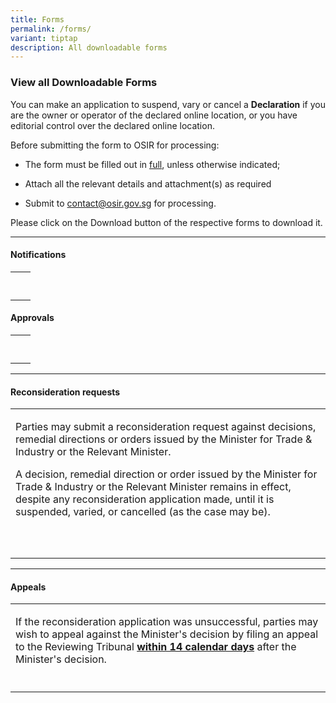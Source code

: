 ```yaml
---
title: Forms
permalink: /forms/
variant: tiptap
description: All downloadable forms
---
```

<h3><strong>View all Downloadable Forms</strong></h3><p>You can make an application to suspend, vary or cancel a <strong>Declaration</strong> if you are the owner or operator of the declared online location, or you have editorial control over the declared online location.</p><p></p><p>Before submitting the form to OSIR for processing:</p><ul data-tight="true" class="tight"><li><p>The form must be filled out in <u>full</u>, unless otherwise indicated;</p></li><li><p>Attach all the relevant details and attachment(s) as required</p></li><li><p>Submit to <a href="mailto:contact@osir.gov.sg" rel="noopener noreferrer nofollow" target="_blank">contact@osir.gov.sg</a> for processing.</p></li></ul><p>Please click on the Download button of the respective forms to download it.</p><hr><h4><strong>Notifications</strong></h4><table><tbody><tr><td rowspan="1" colspan="2"><p></p></td></tr><tr><td rowspan="1" colspan="1"><p></p></td><td rowspan="1" colspan="1"><p></p></td></tr></tbody></table><p></p><h4><strong>Approvals</strong></h4><table><tbody><tr><td rowspan="1" colspan="1"><p></p></td><td rowspan="1" colspan="1"><p></p></td></tr><tr><td rowspan="1" colspan="1"><p></p></td><td rowspan="1" colspan="1"><p></p></td></tr></tbody></table><hr><h4><strong>Reconsideration requests</strong></h4><table><tbody><tr><td rowspan="1" colspan="2"><p>Parties may submit a reconsideration request against decisions, remedial directions or orders issued by the Minister for Trade &amp; Industry or the Relevant Minister.</p><p></p><p>A decision, remedial direction or order issued by the Minister for Trade &amp; Industry or the Relevant Minister remains in effect, despite any reconsideration application made, until it is suspended, varied, or cancelled (as the case may be).</p></td></tr><tr><td rowspan="1" colspan="1"><p></p></td><td rowspan="1" colspan="1"><p></p></td></tr><tr><td rowspan="1" colspan="1"><p></p></td><td rowspan="1" colspan="1"><p></p></td></tr></tbody></table><hr><h4><strong>Appeals</strong></h4><table><tbody><tr><td rowspan="1" colspan="2"><p>If the reconsideration application was unsuccessful, parties may wish to appeal against the Minister's decision by filing an appeal to the Reviewing Tribunal <strong><u>within 14 calendar days</u></strong> after the Minister's decision.</p></td></tr><tr><td rowspan="1" colspan="1"><p></p></td><td rowspan="1" colspan="1"><p></p></td></tr></tbody></table><p></p>